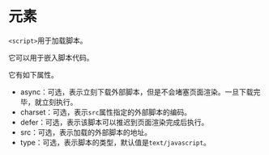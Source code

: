 # <scripts> 元素

`<script>`用于加载脚本。

它可以用于嵌入脚本代码。



它有如下属性。

- async：可选，表示立刻下载外部脚本，但是不会堵塞页面渲染。一旦下载完毕，就立刻执行。
- charset：可选，表示`src`属性指定的外部脚本的编码。
- defer：可选，表示该脚本可以推迟到页面渲染完成后执行。
- src：可选，表示加载的外部脚本的地址。
- type：可选，表示脚本的类型，默认值是`text/javascript`。

